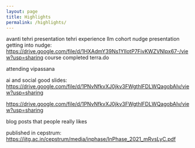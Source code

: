 ```yaml
---
layout: page
title: Highlights
permalink: /highlights/
---
```


avanti tehri presentation
tehri experience
llm cohort
nudge presentation
getting into nudge: https://drive.google.com/file/d/1HXAdmY39Ns1YIlotP7FivKWZVNlpx67-/view?usp=sharing
course completed
terra.do

attending vipassana

ai and social good slides: https://drive.google.com/file/d/1PNvNfkvXJ0jkv3FWgthlFDLWQagobAIv/view?usp=sharing

https://drive.google.com/file/d/1PNvNfkvXJ0jkv3FWgthlFDLWQagobAIv/view?usp=sharing

blog posts that people really likes

published in cepstrum: https://iitg.ac.in/cepstrum/media/inphase/InPhase_2021_mRvsLyC.pdf
